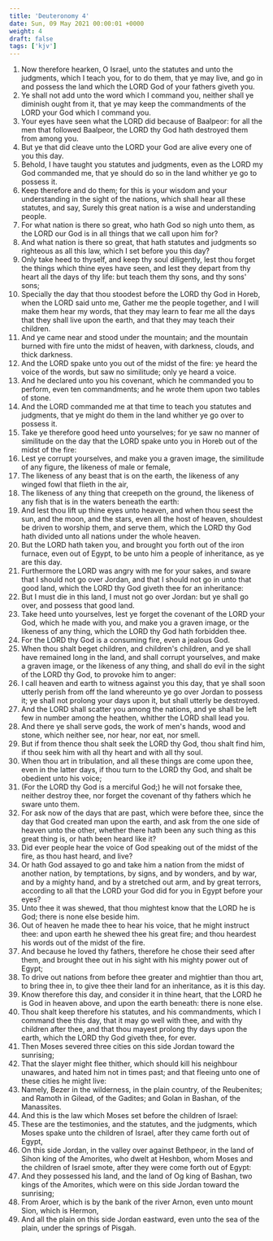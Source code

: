 ```yaml
---
title: 'Deuteronomy 4'
date: Sun, 09 May 2021 00:00:01 +0000
weight: 4
draft: false
tags: ['kjv'] 
---
```


1. Now therefore hearken, O Israel, unto the statutes and unto the judgments, which I teach you, for to do them, that ye may live, and go in and possess the land which the LORD God of your fathers giveth you.
2. Ye shall not add unto the word which I command you, neither shall ye diminish ought from it, that ye may keep the commandments of the LORD your God which I command you.
3. Your eyes have seen what the LORD did because of Baalpeor: for all the men that followed Baalpeor, the LORD thy God hath destroyed them from among you.
4. But ye that did cleave unto the LORD your God are alive every one of you this day.
5. Behold, I have taught you statutes and judgments, even as the LORD my God commanded me, that ye should do so in the land whither ye go to possess it.
6. Keep therefore and do them; for this is your wisdom and your understanding in the sight of the nations, which shall hear all these statutes, and say, Surely this great nation is a wise and understanding people.
7. For what nation is there so great, who hath God so nigh unto them, as the LORD our God is in all things that we call upon him for?
8. And what nation is there so great, that hath statutes and judgments so righteous as all this law, which I set before you this day?
9. Only take heed to thyself, and keep thy soul diligently, lest thou forget the things which thine eyes have seen, and lest they depart from thy heart all the days of thy life: but teach them thy sons, and thy sons' sons;
10. Specially the day that thou stoodest before the LORD thy God in Horeb, when the LORD said unto me, Gather me the people together, and I will make them hear my words, that they may learn to fear me all the days that they shall live upon the earth, and that they may teach their children.
11. And ye came near and stood under the mountain; and the mountain burned with fire unto the midst of heaven, with darkness, clouds, and thick darkness.
12. And the LORD spake unto you out of the midst of the fire: ye heard the voice of the words, but saw no similitude; only ye heard a voice.
13. And he declared unto you his covenant, which he commanded you to perform, even ten commandments; and he wrote them upon two tables of stone.
14. And the LORD commanded me at that time to teach you statutes and judgments, that ye might do them in the land whither ye go over to possess it.
15. Take ye therefore good heed unto yourselves; for ye saw no manner of similitude on the day that the LORD spake unto you in Horeb out of the midst of the fire:
16. Lest ye corrupt yourselves, and make you a graven image, the similitude of any figure, the likeness of male or female,
17. The likeness of any beast that is on the earth, the likeness of any winged fowl that flieth in the air,
18. The likeness of any thing that creepeth on the ground, the likeness of any fish that is in the waters beneath the earth:
19. And lest thou lift up thine eyes unto heaven, and when thou seest the sun, and the moon, and the stars, even all the host of heaven, shouldest be driven to worship them, and serve them, which the LORD thy God hath divided unto all nations under the whole heaven.
20. But the LORD hath taken you, and brought you forth out of the iron furnace, even out of Egypt, to be unto him a people of inheritance, as ye are this day.
21. Furthermore the LORD was angry with me for your sakes, and sware that I should not go over Jordan, and that I should not go in unto that good land, which the LORD thy God giveth thee for an inheritance:
22. But I must die in this land, I must not go over Jordan: but ye shall go over, and possess that good land.
23. Take heed unto yourselves, lest ye forget the covenant of the LORD your God, which he made with you, and make you a graven image, or the likeness of any thing, which the LORD thy God hath forbidden thee.
24. For the LORD thy God is a consuming fire, even a jealous God.
25. When thou shalt beget children, and children's children, and ye shall have remained long in the land, and shall corrupt yourselves, and make a graven image, or the likeness of any thing, and shall do evil in the sight of the LORD thy God, to provoke him to anger:
26. I call heaven and earth to witness against you this day, that ye shall soon utterly perish from off the land whereunto ye go over Jordan to possess it; ye shall not prolong your days upon it, but shall utterly be destroyed.
27. And the LORD shall scatter you among the nations, and ye shall be left few in number among the heathen, whither the LORD shall lead you.
28. And there ye shall serve gods, the work of men's hands, wood and stone, which neither see, nor hear, nor eat, nor smell.
29. But if from thence thou shalt seek the LORD thy God, thou shalt find him, if thou seek him with all thy heart and with all thy soul.
30. When thou art in tribulation, and all these things are come upon thee, even in the latter days, if thou turn to the LORD thy God, and shalt be obedient unto his voice;
31. (For the LORD thy God is a merciful God;) he will not forsake thee, neither destroy thee, nor forget the covenant of thy fathers which he sware unto them.
32. For ask now of the days that are past, which were before thee, since the day that God created man upon the earth, and ask from the one side of heaven unto the other, whether there hath been any such thing as this great thing is, or hath been heard like it?
33. Did ever people hear the voice of God speaking out of the midst of the fire, as thou hast heard, and live?
34. Or hath God assayed to go and take him a nation from the midst of another nation, by temptations, by signs, and by wonders, and by war, and by a mighty hand, and by a stretched out arm, and by great terrors, according to all that the LORD your God did for you in Egypt before your eyes?
35. Unto thee it was shewed, that thou mightest know that the LORD he is God; there is none else beside him.
36. Out of heaven he made thee to hear his voice, that he might instruct thee: and upon earth he shewed thee his great fire; and thou heardest his words out of the midst of the fire.
37. And because he loved thy fathers, therefore he chose their seed after them, and brought thee out in his sight with his mighty power out of Egypt;
38. To drive out nations from before thee greater and mightier than thou art, to bring thee in, to give thee their land for an inheritance, as it is this day.
39. Know therefore this day, and consider it in thine heart, that the LORD he is God in heaven above, and upon the earth beneath: there is none else.
40. Thou shalt keep therefore his statutes, and his commandments, which I command thee this day, that it may go well with thee, and with thy children after thee, and that thou mayest prolong thy days upon the earth, which the LORD thy God giveth thee, for ever.
41. Then Moses severed three cities on this side Jordan toward the sunrising;
42. That the slayer might flee thither, which should kill his neighbour unawares, and hated him not in times past; and that fleeing unto one of these cities he might live:
43. Namely, Bezer in the wilderness, in the plain country, of the Reubenites; and Ramoth in Gilead, of the Gadites; and Golan in Bashan, of the Manassites.
44. And this is the law which Moses set before the children of Israel:
45. These are the testimonies, and the statutes, and the judgments, which Moses spake unto the children of Israel, after they came forth out of Egypt,
46. On this side Jordan, in the valley over against Bethpeor, in the land of Sihon king of the Amorites, who dwelt at Heshbon, whom Moses and the children of Israel smote, after they were come forth out of Egypt:
47. And they possessed his land, and the land of Og king of Bashan, two kings of the Amorites, which were on this side Jordan toward the sunrising;
48. From Aroer, which is by the bank of the river Arnon, even unto mount Sion, which is Hermon,
49. And all the plain on this side Jordan eastward, even unto the sea of the plain, under the springs of Pisgah.

